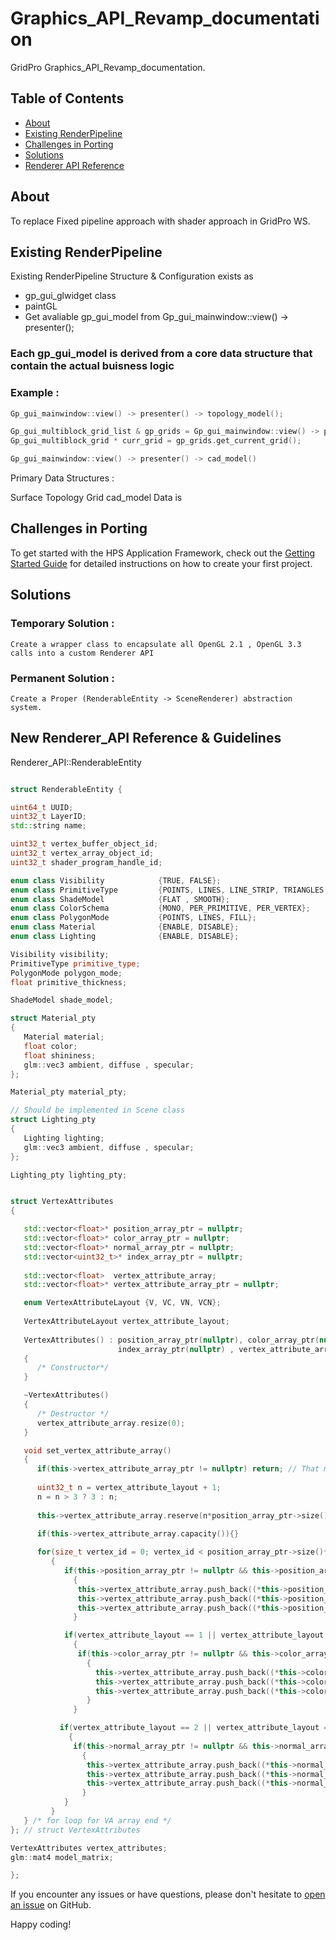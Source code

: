 # Graphics_API_Revamp_documentation

GridPro Graphics_API_Revamp_documentation.

## Table of Contents

- [About](#about)
- [Existing RenderPipeline](#existing-renderpipeline)
- [Challenges in Porting](#challenges-in-porting)
- [Solutions](#solutions)
- [Renderer API Reference](#renderer-api-reference)


## About

To replace Fixed pipeline approach with shader approach in GridPro WS. 

## Existing RenderPipeline

Existing RenderPipeline Structure & Configuration exists as

- gp_gui_glwidget class
- paintGL 
- Get avaliable gp_gui_model from Gp_gui_mainwindow::view() -> presenter();
### Each gp_gui_model is derived from a core data structure that contain the actual buisness logic
### Example :

   ```cpp
   Gp_gui_mainwindow::view() -> presenter() -> topology_model();
   ```

   ```cpp
   Gp_gui_multiblock_grid_list & gp_grids = Gp_gui_mainwindow::view() -> presenter() -> grid_model()
   Gp_gui_multiblock_grid * curr_grid = gp_grids.get_current_grid();
   ```
   
   ```cpp
   Gp_gui_mainwindow::view() -> presenter() -> cad_model()
   ```    

  
 

Primary Data Structures : 



Surface
Topology
Grid
cad_model
Data is 




## Challenges in Porting

To get started with the HPS Application Framework, check out the [Getting Started Guide](./docs/getting-started.md) for detailed instructions on how to create your first project.

## Solutions

### Temporary Solution : 
    Create a wrapper class to encapsulate all OpenGL 2.1 , OpenGL 3.3 calls into a custom Renderer API 

### Permanent Solution :
    Create a Proper (RenderableEntity -> SceneRenderer) abstraction system.
  
## New Renderer_API Reference & Guidelines

Renderer_API::RenderableEntity

```cpp

struct RenderableEntity {

uint64_t UUID;
uint32_t LayerID;
std::string name;

uint32_t vertex_buffer_object_id;
uint32_t vertex_array_object_id;
uint32_t shader_program_handle_id;

enum class Visibility            {TRUE, FALSE};
enum class PrimitiveType         {POINTS, LINES, LINE_STRIP, TRIANGLES, TRIANGLE_STRIP, QUADS, QUAD_STRIP };
enum class ShadeModel            {FLAT , SMOOTH};
enum class ColorSchema           {MONO, PER_PRIMITIVE, PER_VERTEX};
enum class PolygonMode           {POINTS, LINES, FILL};
enum class Material              {ENABLE, DISABLE};
enum class Lighting              {ENABLE, DISABLE};

Visibility visibility;
PrimitiveType primitive_type;
PolygonMode polygon_mode;
float primitive_thickness;

ShadeModel shade_model;

struct Material_pty
{   
   Material material;
   float color;
   float shininess;
   glm::vec3 ambient, diffuse , specular;
};

Material_pty material_pty;

// Should be implemented in Scene class
struct Lighting_pty
{   
   Lighting lighting;
   glm::vec3 ambient, diffuse , specular;
};

Lighting_pty lighting_pty;


struct VertexAttributes 
{

   std::vector<float>* position_array_ptr = nullptr;
   std::vector<float>* color_array_ptr = nullptr;
   std::vector<float>* normal_array_ptr = nullptr;
   std::vector<uint32_t>* index_array_ptr = nullptr;
   
   std::vector<float>  vertex_attribute_array;
   std::vector<float>* vertex_attribute_array_ptr = nullptr;

   enum VertexAttributeLayout {V, VC, VN, VCN};
  
   VertexAttributeLayout vertex_attribute_layout;
   
   VertexAttributes() : position_array_ptr(nullptr), color_array_ptr(nullptr), normal_array_ptr(nullptr), 
                        index_array_ptr(nullptr) , vertex_attribute_array_ptr(nullptr)                 
   {
      /* Constructor*/
   }

   ~VertexAttributes()
   {
      /* Destructor */
      vertex_attribute_array.resize(0);
   }

   void set_vertex_attribute_array()
   {  
      if(this->vertex_attribute_array_ptr != nullptr) return; // That means Vertex Attribute Array is externally generated & it location is assigned
         
      uint32_t n = vertex_attribute_layout + 1; 
      n = n > 3 ? 3 : n;    
      
      this->vertex_attribute_array.reserve(n*position_array_ptr->size());

      if(this->vertex_attribute_array.capacity()){}
      
      for(size_t vertex_id = 0; vertex_id < position_array_ptr->size()*n; vertex_id += n)
         {       
            if(this->position_array_ptr != nullptr && this->position_array_ptr->size() != 0 )
              {
               this->vertex_attribute_array.push_back((*this->position_array_ptr)[vertex_id]);
               this->vertex_attribute_array.push_back((*this->position_array_ptr)[vertex_id+1]);
               this->vertex_attribute_array.push_back((*this->position_array_ptr)[vertex_id+2]);
              }

            if(vertex_attribute_layout == 1 || vertex_attribute_layout == 3 )
              {           
               if(this->color_array_ptr != nullptr && this->color_array_ptr->size() != 0 )
                 {
                   this->vertex_attribute_array.push_back((*this->color_array_ptr)[vertex_id]);
                   this->vertex_attribute_array.push_back((*this->color_array_ptr)[vertex_id+1]);
                   this->vertex_attribute_array.push_back((*this->color_array_ptr)[vertex_id+2]);
                 }
              }

           if(vertex_attribute_layout == 2 || vertex_attribute_layout == 3 )
             {
              if(this->normal_array_ptr != nullptr && this->normal_array_ptr->size() != 0 )
                {
                 this->vertex_attribute_array.push_back((*this->normal_array_ptr)[vertex_id]);
                 this->vertex_attribute_array.push_back((*this->normal_array_ptr)[vertex_id+1]);
                 this->vertex_attribute_array.push_back((*this->normal_array_ptr)[vertex_id+2]);
                }
            }
         }
   } /* for loop for VA array end */
}; // struct VertexAttributes

VertexAttributes vertex_attributes;
glm::mat4 model_matrix;

};

```


If you encounter any issues or have questions, please don't hesitate to [open an issue](https://github.com/ksrikar1234/HPS_API_Documentation/issues) on GitHub.

Happy coding!
